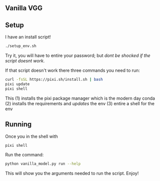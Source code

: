 ## Vanilla VGG 



## Setup 
I have an install script! 
```bash
./setup_env.sh
```


Try it, you will have to entire your password; but 
_dont be shocked if the script doesnt work_. 

If that script doesn't work there three commands you need to run:
```bash
curl -fsSL https://pixi.sh/install.sh | bash
pixi update 
pixi shell
```

This (1) installs the pixi package manager which is the modern day conda (2) 
installs the requirements and _updates_ the env (3) entire a shell for the env


## Running 
Once you in the shell with 
```bash
pixi shell
```

Run the command:
```bash
python vanilla_model.py run --help
```

This will show you the arguments needed to run the script. Enjoy!


